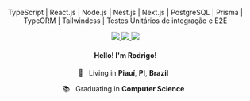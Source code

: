 <p align="center">TypeScript | React.js | Node.js | Nest.js | Next.js | PostgreSQL | Prisma | TypeORM | Tailwindcss | Testes Unitários de integração e E2E </p>

<p align="center">

  <a href="https://web.whatsapp.com/send?phone=+5589981391733" alt="WhatsApp" target="_blank">
    <img src="https://img.shields.io/badge/-WhatsApp-000000?style=flat-square&logo=WhatsApp&logoColor=white" />
  </a>
  
  <a href="https://www.linkedin.com/in/rodrigobarros3/" alt="LinkedIn" target="_blank">
    <img src="https://img.shields.io/badge/-LinkedIn-000000?style=flat-square&logo=Linkedin&logoColor=white" />
  </a>

  <a href="https://github.com/rodrigobarros2" alt="GitHub" target="_blank">
    <img src="https://img.shields.io/badge/-GitHub-000000?style=flat-square&logo=Github&logoColor=white" />
  </a>

</p>

<h4 align="center">
  Hello! I'm <b>Rodrigo</b>!
</h4>
<p align="center">
  📌 &nbsp; Living in <b>Piauí</b>, <b>PI</b>, <b>Brazil</b> &nbsp;
</p>
<p align="center">
<p align="center">
  📚 &nbsp; Graduating in <b>Computer Science</b> &nbsp;
</p>

